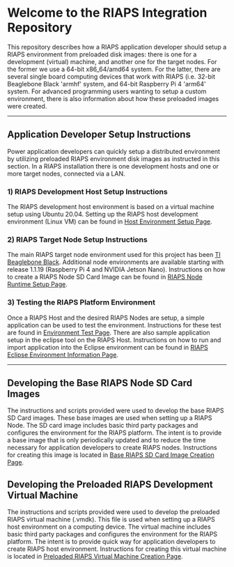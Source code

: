 # Welcome to the RIAPS Integration Repository

This repository describes how a RIAPS application developer should setup a RIAPS environment from preloaded disk images: there is one for a development (virtual) machine, and another one for the target nodes. For the former we use a 64-bit x86_64/amd64 system. For the latter, there are several single board computing devices that work with RIAPS (i.e. 32-bit Beaglebone Black 'armhf' system, and 64-bit Raspberry Pi 4 'arm64' system. For advanced programming users wanting to setup a custom environment, there is also information about how these preloaded images were created.

---------------------------
## Application Developer Setup Instructions

Power application developers can quickly setup a distributed environment by utilizing preloaded RIAPS environment disk images as instructed in this section. In a RIAPS installation there is one development hosts and one or more target nodes, connected via a LAN.

### 1) RIAPS Development Host Setup Instructions

The RIAPS development host environment is based on a virtual machine setup using Ubuntu 20.04. Setting up the RIAPS host development environment (Linux VM) can be found in [Host Environment Setup Page](riaps-x86runtime/README.md).

### 2) RIAPS Target Node Setup Instructions

The main RIAPS target node environment used for this project has been [TI Beaglebone Black](http://beagleboard.org/black).  Additional node environments are available starting with release 1.1.19 (Raspberry Pi 4 and NVIDIA Jetson Nano). Instructions on how to create a RIAPS Node SD Card Image can be found in [RIAPS Node Runtime Setup Page](riaps-node-runtime/README.md).

### 3) Testing the RIAPS Platform Environment

Once a RIAPS Host and the desired RIAPS Nodes are setup, a simple application can be used to test the environment.  Instructions for these test are found in [Environment Test Page](riaps-x86runtime/env_setup_tests/README.md).  There are also sample application setup in the eclipse tool on the RIAPS Host.  Instructions on how to run and import application into the Eclipse environment can be found in [RIAPS Eclipse Environment Information Page](riaps-x86runtime/riaps_eclipse_information.md).

-----------------------

## Developing the Base RIAPS Node SD Card Images

The instructions and scripts provided were used to develop the base RIAPS SD Card images. These base images are used when setting up a RIAPS Node.  The SD card image includes basic third party packages and configures the environment for the RIAPS platform. The intent is to provide a base image that is only periodically updated and to reduce the time necessary for application developers to create RIAPS nodes.  Instructions for creating this image is located in [Base RIAPS SD Card Image Creation Page](riaps-node-creation/README.md).

## Developing the Preloaded RIAPS Development Virtual Machine

The instructions and scripts provided were used to develop the preloaded RIAPS virtual machine (.vmdk). This file is used when setting up a RIAPS host environment on a computing device.  The virtual machine includes basic third party packages and configures the environment for the RIAPS platform. The intent is to provide quick way for application developers to create RIAPS host environment.  Instructions for creating this virtual machine is located in [Preloaded RIAPS Virtual Machine Creation Page](riaps-x86runtime/vm-creation-readme.md).
